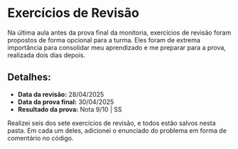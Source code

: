 # Exercícios de Revisão

Na última aula antes da prova final da monitoria, exercícios de revisão foram propostos de forma opcional para a turma. Eles foram de extrema importância para consolidar meu aprendizado e me preparar para a prova, realizada dois dias depois.

## Detalhes:
- **Data da revisão:** 28/04/2025
- **Data da prova final:** 30/04/2025
- **Resultado da prova:** Nota 9/10 | SS

Realizei seis dos sete exercícios de revisão, e todos estão salvos nesta pasta. Em cada um deles, adicionei o enunciado do problema em forma de comentário no código.
